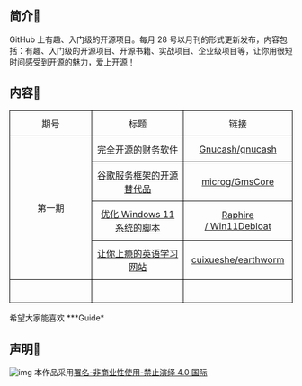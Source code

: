 
## 简介📇

GitHub 上有趣、入门级的开源项目。每月 28 号以月刊的形式更新发布，内容包括：有趣、入门级的开源项目、开源书籍、实战项目、企业级项目等，让你用很短时间感受到开源的魅力，爱上开源！
## 内容🎃




<table class="MsoTableGrid" border="1" cellspacing="0" cellpadding="0" style="border-collapse:collapse;border:none;mso-border-alt:solid windowtext .5pt;
 mso-yfti-tbllook:1184;mso-padding-alt:0cm 5.4pt 0cm 5.4pt">
 <tbody><tr style="mso-yfti-irow:0;mso-yfti-firstrow:yes">
  <td width="184" style="width:138.25pt;border:solid windowtext 1.0pt;mso-border-alt:
  solid windowtext .5pt;padding:0cm 5.4pt 0cm 5.4pt">
  <p class="MsoNormal" align="center" style="margin-top:7.8pt;margin-right:0cm;
  margin-bottom:7.8pt;margin-left:0cm;text-align:center;text-indent:0cm;
  mso-char-indent-count:0">期号</p>
  </td>
  <td width="184" style="width:138.25pt;border:solid windowtext 1.0pt;border-left:
  none;mso-border-left-alt:solid windowtext .5pt;mso-border-alt:solid windowtext .5pt;
  padding:0cm 5.4pt 0cm 5.4pt">
  <p class="MsoNormal" align="center" style="margin-top:7.8pt;margin-right:0cm;
  margin-bottom:7.8pt;margin-left:0cm;text-align:center;text-indent:0cm;
  mso-char-indent-count:0">标题</p>
  </td>
  <td width="184" style="width:138.3pt;border:solid windowtext 1.0pt;border-left:
  none;mso-border-left-alt:solid windowtext .5pt;mso-border-alt:solid windowtext .5pt;
  padding:0cm 5.4pt 0cm 5.4pt">
  <p class="MsoNormal" align="center" style="margin-top:7.8pt;margin-right:0cm;
  margin-bottom:7.8pt;margin-left:0cm;text-align:center;text-indent:0cm;
  mso-char-indent-count:0">链接</p>
  </td>
 </tr>
 <tr style="mso-yfti-irow:1">
  <td width="184" rowspan="4" style="width:138.25pt;border:solid windowtext 1.0pt;
  border-top:none;mso-border-top-alt:solid windowtext .5pt;mso-border-alt:solid windowtext .5pt;
  padding:0cm 5.4pt 0cm 5.4pt">
  <p class="MsoNormal" align="center" style="margin-top:7.8pt;margin-right:0cm;
  margin-bottom:7.8pt;margin-left:0cm;text-align:center;text-indent:0cm;
  mso-char-indent-count:0">第一期</p>
  </td>
  <td width="184" style="width:138.25pt;border-top:none;border-left:none;
  border-bottom:solid windowtext 1.0pt;border-right:solid windowtext 1.0pt;
  mso-border-top-alt:solid windowtext .5pt;mso-border-left-alt:solid windowtext .5pt;
  mso-border-alt:solid windowtext .5pt;padding:0cm 5.4pt 0cm 5.4pt">
  <p class="MsoNormal" align="center" style="margin-top:7.8pt;margin-right:0cm;
  margin-bottom:7.8pt;margin-left:0cm;text-align:center;text-indent:0cm;
  mso-char-indent-count:0"><span lang="EN-US"><a href="https://github.com/jr94330/Guide/blob/main/content/GuideLssue_1.md#1-gnucashgnucash"><span lang="EN-US"><span lang="EN-US">完全开源的财务软件</span></span></a></span></p>
  </td>
  <td width="184" style="width:138.3pt;border-top:none;border-left:none;
  border-bottom:solid windowtext 1.0pt;border-right:solid windowtext 1.0pt;
  mso-border-top-alt:solid windowtext .5pt;mso-border-left-alt:solid windowtext .5pt;
  mso-border-alt:solid windowtext .5pt;padding:0cm 5.4pt 0cm 5.4pt">
  <p class="MsoNormal" align="center" style="margin-top:7.8pt;margin-right:0cm;
  margin-bottom:7.8pt;margin-left:0cm;text-align:center;text-indent:0cm;
  mso-char-indent-count:0"><span lang="EN-US"><a href="https://github.com/Gnucash/gnucash">Gnucash/gnucash</a></span></p>
  </td>
 </tr>
 <tr style="mso-yfti-irow:2">
  <td width="184" style="width:138.25pt;border-top:none;border-left:none;
  border-bottom:solid windowtext 1.0pt;border-right:solid windowtext 1.0pt;
  mso-border-top-alt:solid windowtext .5pt;mso-border-left-alt:solid windowtext .5pt;
  mso-border-alt:solid windowtext .5pt;padding:0cm 5.4pt 0cm 5.4pt">
  <p class="MsoNormal" align="center" style="margin-top:7.8pt;margin-right:0cm;
  margin-bottom:7.8pt;margin-left:0cm;text-align:center;text-indent:0cm;
  mso-char-indent-count:0"><span lang="EN-US"><a href="https://github.com/jr94330/Guide/blob/main/content/GuideLssue_1.md#2-microggmscore"><span lang="EN-US"><span lang="EN-US">谷歌服务框架的开源替代品</span></span></a></span></p>
  </td>
  <td width="184" style="width:138.3pt;border-top:none;border-left:none;
  border-bottom:solid windowtext 1.0pt;border-right:solid windowtext 1.0pt;
  mso-border-top-alt:solid windowtext .5pt;mso-border-left-alt:solid windowtext .5pt;
  mso-border-alt:solid windowtext .5pt;padding:0cm 5.4pt 0cm 5.4pt">
  <p class="MsoNormal" align="center" style="margin-top:7.8pt;margin-right:0cm;
  margin-bottom:7.8pt;margin-left:0cm;text-align:center;text-indent:0cm;
  mso-char-indent-count:0"><span lang="EN-US"><a href="https://github.com/microg/GmsCore">microg/GmsCore</a></span></p>
  </td>
 </tr>
 <tr style="mso-yfti-irow:3">
  <td width="184" style="width:138.25pt;border-top:none;border-left:none;
  border-bottom:solid windowtext 1.0pt;border-right:solid windowtext 1.0pt;
  mso-border-top-alt:solid windowtext .5pt;mso-border-left-alt:solid windowtext .5pt;
  mso-border-alt:solid windowtext .5pt;padding:0cm 5.4pt 0cm 5.4pt">
  <p class="MsoNormal" align="center" style="margin-top:7.8pt;margin-right:0cm;
  margin-bottom:7.8pt;margin-left:0cm;text-align:center;text-indent:0cm;
  mso-char-indent-count:0"><span lang="EN-US"><a href="https://github.com/jr94330/Guide/blob/main/content/GuideLssue_1.md#3-raphire-win11debloat"><span lang="EN-US"><span lang="EN-US">优化 Windows 11 </span></span><span lang="EN-US"><span lang="EN-US">系统的脚本</span></span></a></span></p>
  </td>
  <td width="184" style="width:138.3pt;border-top:none;border-left:none;
  border-bottom:solid windowtext 1.0pt;border-right:solid windowtext 1.0pt;
  mso-border-top-alt:solid windowtext .5pt;mso-border-left-alt:solid windowtext .5pt;
  mso-border-alt:solid windowtext .5pt;padding:0cm 5.4pt 0cm 5.4pt">
  <p class="MsoNormal" align="center" style="margin-top:7.8pt;margin-right:0cm;
  margin-bottom:7.8pt;margin-left:0cm;text-align:center;text-indent:0cm;
  mso-char-indent-count:0"><span lang="EN-US"><a href="https://github.com/Raphire/Win11Debloat">Raphire /&nbsp;Win11Debloat</a></span></p>
  </td>
 </tr>
 <tr style="mso-yfti-irow:4">
  <td width="184" style="width:138.25pt;border-top:none;border-left:none;
  border-bottom:solid windowtext 1.0pt;border-right:solid windowtext 1.0pt;
  mso-border-top-alt:solid windowtext .5pt;mso-border-left-alt:solid windowtext .5pt;
  mso-border-alt:solid windowtext .5pt;padding:0cm 5.4pt 0cm 5.4pt">
  <p class="MsoNormal" align="center" style="margin-top:7.8pt;margin-right:0cm;
  margin-bottom:7.8pt;margin-left:0cm;text-align:center;text-indent:0cm;
  mso-char-indent-count:0"><span lang="EN-US"><a href="https://github.com/jr94330/Guide/blob/main/content/GuideLssue_1.md#4-cuixuesheearthworm"><span lang="EN-US"><span lang="EN-US">让你上瘾的英语学习网站</span></span></a></span></p>
  </td>
  <td width="184" style="width:138.3pt;border-top:none;border-left:none;
  border-bottom:solid windowtext 1.0pt;border-right:solid windowtext 1.0pt;
  mso-border-top-alt:solid windowtext .5pt;mso-border-left-alt:solid windowtext .5pt;
  mso-border-alt:solid windowtext .5pt;padding:0cm 5.4pt 0cm 5.4pt">
  <p class="MsoNormal" align="center" style="margin-top:7.8pt;margin-right:0cm;
  margin-bottom:7.8pt;margin-left:0cm;text-align:center;text-indent:0cm;
  mso-char-indent-count:0"><span lang="EN-US"><a href="https://github.com/cuixueshe/earthworm">cuixueshe/earthworm</a></span></p>
  </td>
 </tr>
 <tr style="mso-yfti-irow:5;mso-yfti-lastrow:yes">
  <td width="184" style="width:138.25pt;border:solid windowtext 1.0pt;border-top:
  none;mso-border-top-alt:solid windowtext .5pt;mso-border-alt:solid windowtext .5pt;
  padding:0cm 5.4pt 0cm 5.4pt">
  <p class="MsoNormal" align="center" style="margin-top:7.8pt;margin-right:0cm;
  margin-bottom:7.8pt;margin-left:0cm;text-align:center;text-indent:0cm;
  mso-char-indent-count:0"><span lang="EN-US"><o:p>&nbsp;</o:p></span></p>
  </td>
  <td width="184" style="width:138.25pt;border-top:none;border-left:none;
  border-bottom:solid windowtext 1.0pt;border-right:solid windowtext 1.0pt;
  mso-border-top-alt:solid windowtext .5pt;mso-border-left-alt:solid windowtext .5pt;
  mso-border-alt:solid windowtext .5pt;padding:0cm 5.4pt 0cm 5.4pt">
  <p class="MsoNormal" align="center" style="margin-top:7.8pt;margin-right:0cm;
  margin-bottom:7.8pt;margin-left:0cm;text-align:center;text-indent:0cm;
  mso-char-indent-count:0"><span lang="EN-US"><o:p>&nbsp;</o:p></span></p>
  </td>
  <td width="184" style="width:138.3pt;border-top:none;border-left:none;
  border-bottom:solid windowtext 1.0pt;border-right:solid windowtext 1.0pt;
  mso-border-top-alt:solid windowtext .5pt;mso-border-left-alt:solid windowtext .5pt;
  mso-border-alt:solid windowtext .5pt;padding:0cm 5.4pt 0cm 5.4pt">
  <p class="MsoNormal" align="center" style="margin-top:7.8pt;margin-right:0cm;
  margin-bottom:7.8pt;margin-left:0cm;text-align:center;text-indent:0cm;
  mso-char-indent-count:0"><span lang="EN-US"><o:p>&nbsp;</o:p></span></p>
  </td>
 </tr>
</tbody></table>
希望大家能喜欢 ***Guide*​​


## 声明🧭

![img](https://licensebuttons.net/l/by-nc-nd/4.0/88x31.png)
本作品采用[署名-非商业性使用-禁止演绎 4.0 国际](https://creativecommons.org/licenses/by-nc-nd/4.0/)    
